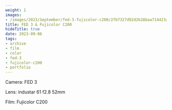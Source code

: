 ```yaml
---
weight: 1
images:
- /images/2023/September/fed-3-fujicolor-c200/2fb7327d92d2b18baa714423a7dd469f64b2.JPG
title: FED 3 & Fujicolor C200
hideTitle: true
date: 2023-09-06
tags:
- archive
- film
- color
- fed-3
- fujicolor-c200
- portfolio
---
```


Camera: FED 3

Lens: industar 61 f2.8 52mm

Film: Fujicolor C200

